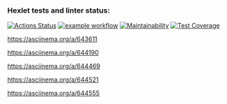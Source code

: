 ### Hexlet tests and linter status:
[![Actions Status](https://github.com/ViktorSitnikov97/java-project-71/actions/workflows/hexlet-check.yml/badge.svg)](https://github.com/ViktorSitnikov97/java-project-71/actions) [![example workflow](https://github.com/ViktorSitnikov97/java-project-71/actions/workflows/main.yml/badge.svg)](https://github.com/ViktorSitnikov97/java-project-71/actions)
[![Maintainability](https://api.codeclimate.com/v1/badges/e9575cc8fa04dbb25e5f/maintainability)](https://codeclimate.com/github/ViktorSitnikov97/java-project-71/maintainability) [![Test Coverage](https://api.codeclimate.com/v1/badges/e9575cc8fa04dbb25e5f/test_coverage)](https://codeclimate.com/github/ViktorSitnikov97/java-project-71/test_coverage)


https://asciinema.org/a/643611

https://asciinema.org/a/644190

https://asciinema.org/a/644469

https://asciinema.org/a/644521

https://asciinema.org/a/644555

